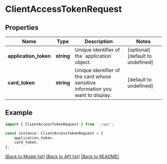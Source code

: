 # ClientAccessTokenRequest


## Properties

Name | Type | Description | Notes
------------ | ------------- | ------------- | -------------
**application_token** | **string** | Unique identifier of the &#x60;application&#x60; object. | [optional] [default to undefined]
**card_token** | **string** | Unique identifier of the card whose sensitive information you want to display. | [default to undefined]

## Example

```typescript
import { ClientAccessTokenRequest } from './api';

const instance: ClientAccessTokenRequest = {
    application_token,
    card_token,
};
```

[[Back to Model list]](../README.md#documentation-for-models) [[Back to API list]](../README.md#documentation-for-api-endpoints) [[Back to README]](../README.md)
